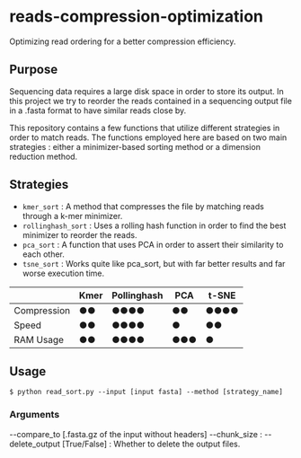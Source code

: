 # reads-compression-optimization
Optimizing read ordering for a better compression efficiency.

## Purpose
Sequencing data requires a large disk space in order to store its output. In this project we try to reorder the reads contained in a sequencing output file in a .fasta format to have similar reads close by.

This repository contains a few functions that utilize different strategies in order to match reads.
The functions employed here are based on two main strategies : either a minimizer-based sorting method or a dimension reduction method.

## Strategies
- `kmer_sort` : A method that compresses the file by matching reads through a k-mer minimizer.
- `rollinghash_sort` : Uses a rolling hash function in order to find the best minimizer to reorder the reads.
- `pca_sort` : A function that uses PCA in order to assert their similarity to each other.
- `tsne_sort` : Works quite like pca_sort, but with far better results and far worse execution time.

|             |    Kmer    | Pollinghash |    PCA    |   t-SNE   |
|-------------|------------|-------------|-----------|-----------|
| Compression | ●●         | ●●●●        |   ●●      | ●●●●      |
|    Speed    | ●●         | ●●●●        |   ●       | ●●        |
|  RAM Usage  | ●●         | ●●●●        |   ●●●     | ●         |

## Usage
`$ python read_sort.py --input [input fasta] --method [strategy_name]`

### Arguments
 --compare_to [.fasta.gz of the input without headers] 
 --chunk_size : 
 --delete_output [True/False] : Whether to delete the output files.
